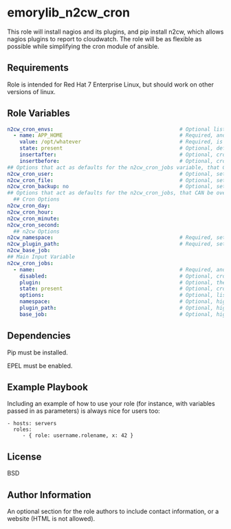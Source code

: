 emorylib_n2cw_cron
=========

This role will install nagios and its plugins, and pip install n2cw, which allows nagios plugins to report to cloudwatch. The role will be as flexible as possible while simplifying the cron module of ansible.

Requirements
------------

Role is intended for Red Hat 7 Enterprise Linux, but should work on other versions of linux.

Role Variables
--------------

```yaml
n2cw_cron_envs:                                         # Optional list of cron environment variables to manage.
  - name: APP_HOME                                      # Required, and must be unique
    value: /opt/whatever                                # Required, is the value or 'job' of the environment variable
    state: present                                      # Optional, defaults to present
    insertafter:                                        # Optional, cron.insertafter value
    insertbefore:                                       # Optional, cron.insertbefore value
## Options that act as defaults for the n2cw_cron_jobs variable, that CANNOT be overridden by indiviual items inside the list.
n2cw_cron_user:                                         # Optional, sets the cron.user value  
n2cw_cron_file:                                         # Optional, sets the cron.file value  
n2cw_cron_backup: no                                    # Optional, sets the cron.backup value, defaults to no
## Options that act as defaults for the n2cw_cron_jobs, that CAN be overridden by indiviual items inside the list.
  ## Cron Options
n2cw_cron_day:
n2cw_cron_hour:
n2cw_cron_minute:
n2cw_cron_second:
  ## n2cw Options
n2cw_namespace:                                         # Required, sets the namespace for cloudwatch
n2cw_plugin_path:                                       # Required, sets the path for nagios plugins
n2cw_base_job:
## Main Input Variable
n2cw_cron_jobs:
  - name:                                               # Required, and must be unique. Must be the plugin name if plugin is not specified!
    disabled:                                           # Optional, cron.disabled
    plugin:                                             # Optional, the plugin name, higher presidence than n2cw_cron_jobs.name
    state: present                                      # Optional, cron.state, defaults to present
    options:                                            # Optional, list of plugin options, joined by ' -', do not put dash inside value
    namespace:                                          # Optional, higher presidence than n2cw_namespace
    plugin_path:                                        # Optional, higher presidence than n2cw_plugin_path
    base_job:                                           # Optional, higher presidence than n2cw_base_job
```

Dependencies
------------

Pip must be installed.

EPEL must be enabled.

Example Playbook
----------------

Including an example of how to use your role (for instance, with variables passed in as parameters) is always nice for users too:

    - hosts: servers
      roles:
         - { role: username.rolename, x: 42 }

License
-------

BSD

Author Information
------------------

An optional section for the role authors to include contact information, or a website (HTML is not allowed).
